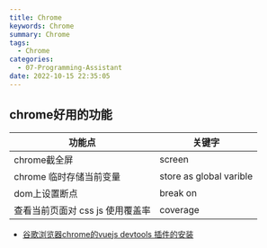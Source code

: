 ```yaml
---
title: Chrome
keywords: Chrome
summary: Chrome
tags:
  - Chrome
categories:
  - 07-Programming-Assistant
date: 2022-10-15 22:35:05
---
```


## chrome好用的功能

|功能点|关键字|
| -------------------------------- | ----------------------- |
| chrome截全屏                     | screen                  |
| chrome 临时存储当前变量          | store as global varible |
| dom上设置断点                    | break on                |
| 查看当前页面对 css js 使用覆盖率 | coverage                |


+ [谷歌浏览器chrome的vuejs devtools 插件的安装](https://www.cnblogs.com/alice-fee/p/8038367.html)